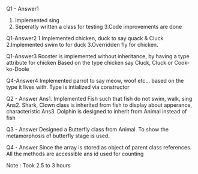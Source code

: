 
Q1 - Answer1
1. Implemented sing
2. Seperatly written a class for testing
3.Code improvements are done

Q1-Answer2
1.Implemented chicken, duck to say quack & Cluck
2.Implemented swim to for duck
3.Overridden fly for chicken.

Q1-Answer3
Rooster is implemented without inheritance, by having a type attribute for chicken
Based on the type chicken say Cluck, Cluck or Cook-ko-Doole

Q4-Answer4
Implemented parrot to say meow, woof etc... based on the type it lives with.
Type is intialized via constructor


Q2 - Answer
Ans1. Implemented Fish such that fish do not swim, walk, sing
Ans2. Shark, Clown class is inherited from fish to display about apperance, characteristic
Ans3. Dolphin is designed to inherit from Animal instead of fish


Q3 - Answer
Designed a Butterfly class from Animal.
To show the metamorphosis of butterfly stage is used.

Q4 - Answer
Since the array is stored as object of parent class references.
All the methods are accessible ans id used for counting

Note : Took 2.5 to 3  hours
